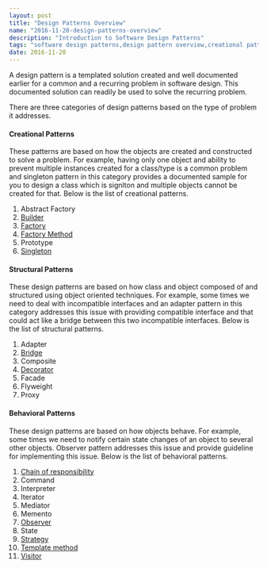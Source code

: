 ```yaml
---
layout: post
title: "Design Patterns Overview"
name: "2016-11-20-design-patterns-overview"
description: "Introduction to Software Design Patterns"
tags: "software design patterns,design pattern overview,creational patterns,structural patterns,behavioral patterns,technical article,blog,post"
date: 2016-11-20
---
```


<p>A design pattern is a templated solution created and well documented earlier for a common and a recurring problem in software design. This documented solution can readily be used to solve the recurring problem.</p>

<p>
There are three categories of design patterns based on the type of problem it addresses.
</p>

#### **Creational Patterns**
<p>
These patterns are based on how the objects are created and constructed to solve a problem. For example, having only one object and ability to prevent multiple instances created for a class/type is a common problem and singleton pattern in this category provides a documented sample for you to design a class which is signlton and multiple objects cannot be created for that. Below is the list of creational patterns.
</p>

1. Abstract Factory
2. [Builder](http://viksrirangam.github.io/blog/builder-design-pattern)
3. [Factory](http://viksrirangam.github.io/blog/factory-design-pattern)
4. [Factory Method](http://viksrirangam.github.io/blog/factory-method-design-pattern)
5. Prototype
6. [Singleton](http://viksrirangam.github.io/blog/singleton-design-pattern)

#### **Structural Patterns**
<p>
These design patterns are based on how class and object composed of and structured using object oriented techniques. For example, some times we need to deal with incompatible interfaces and an adapter pattern in this category addresses this issue with providing compatible interface and that could act like a bridge between this two incompatible interfaces. Below is the list of structural patterns.
</p>

1. Adapter
2. [Bridge](http://viksrirangam.github.io/blog/bridge-design-pattern)
3. Composite
4. [Decorator](http://viksrirangam.github.io/blog/decorator-design-pattern)
5. Facade
6. Flyweight
7. Proxy
    
#### **Behavioral Patterns**
<p>
These design patterns are based on how objects behave. For example, some times we need to notify certain state changes of an object to several other objects. Observer pattern addresses this issue and provide guideline for implementing this issue. Below is the list of behavioral patterns.
</p>

1. [Chain of responsibility](http://viksrirangam.github.io/blog/chainofresponsibility-design-pattern)
2. Command
3. Interpreter
4. Iterator
5. Mediator
6. Memento
7. [Observer](http://viksrirangam.github.io/blog/observer-design-pattern)
8. State
9. [Strategy](http://viksrirangam.github.io/blog/strategy-design-pattern)
10. [Template method](http://viksrirangam.github.io/blog/templatemethod-design-pattern)
11. [Visitor](http://viksrirangam.github.io/blog/visitor-design-pattern)